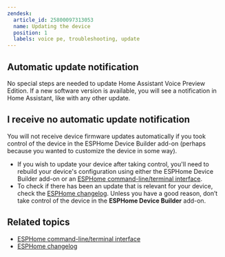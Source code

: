 ```yaml
---
zendesk:
  article_id: 25800097313053
  name: Updating the device
  position: 1
  labels: voice pe, troubleshooting, update
---
```


## Automatic update notification

No special steps are needed to update Home Assistant Voice Preview Edition. If a new software version is available, you will see a notification in Home Assistant, like with any other update.

## I receive no automatic update notification

You will not receive device firmware updates automatically if you took control of the device in the ESPHome Device Builder add-on (perhaps because you wanted to customize the device in some way).

- If you wish to update your device after taking control, you'll need to rebuild your device's configuration using either the ESPHome Device Builder add-on or an [ESPHome command-line/terminal interface](https://esphome.io/guides/getting_started_command_line).
- To check if there has been an update that is relevant for your device, check the [ESPHome changelog](https://esphome.io/changelog/2025.2.0.html).
Unless you have a good reason, don’t take control of the device in the **ESPHome Device Builder** add-on.

## Related topics

- [ESPHome command-line/terminal interface](https://esphome.io/guides/getting_started_command_line)
- [ESPHome changelog](https://esphome.io/changelog/2025.2.0.html)